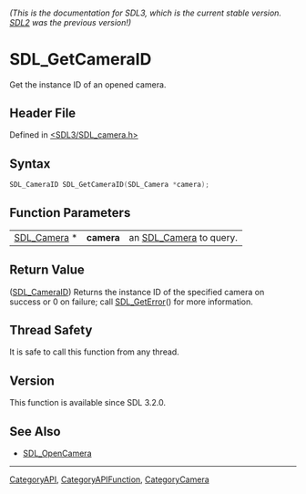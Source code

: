 ###### (This is the documentation for SDL3, which is the current stable version. [SDL2](https://wiki.libsdl.org/SDL2/) was the previous version!)
# SDL_GetCameraID

Get the instance ID of an opened camera.

## Header File

Defined in [<SDL3/SDL_camera.h>](https://github.com/libsdl-org/SDL/blob/main/include/SDL3/SDL_camera.h)

## Syntax

```c
SDL_CameraID SDL_GetCameraID(SDL_Camera *camera);
```

## Function Parameters

|                            |            |                                       |
| -------------------------- | ---------- | ------------------------------------- |
| [SDL_Camera](SDL_Camera) * | **camera** | an [SDL_Camera](SDL_Camera) to query. |

## Return Value

([SDL_CameraID](SDL_CameraID)) Returns the instance ID of the specified
camera on success or 0 on failure; call [SDL_GetError](SDL_GetError)() for
more information.

## Thread Safety

It is safe to call this function from any thread.

## Version

This function is available since SDL 3.2.0.

## See Also

- [SDL_OpenCamera](SDL_OpenCamera)

----
[CategoryAPI](CategoryAPI), [CategoryAPIFunction](CategoryAPIFunction), [CategoryCamera](CategoryCamera)

